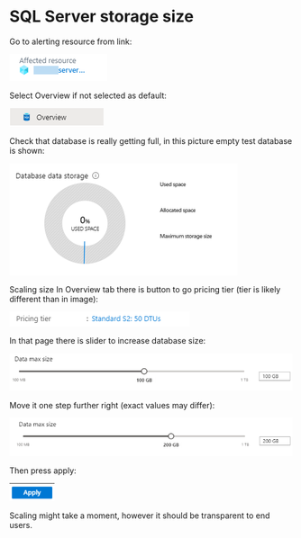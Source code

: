 # SQL Server storage size

Go to alerting resource from link:

![Affected resource link](./img/2020-04-22-11-39-41.png)

Select Overview if not selected as default:

![Overview](./img/2020-04-24-07-58-22.png)

Check that database is really getting full, in this picture empty test database is shown:

![Db usage](./img/2020-04-24-07-58-46.png)

Scaling size
In Overview tab there is button to go pricing tier (tier is likely different than in image):

![Pricing tier](./img/2020-04-24-07-58-59.png)

In that page there is slider to increase database size:

![SliderA](./img/2020-04-24-08-01-16.png)

Move it one step further right (exact values may differ):

![SliderB](./img/2020-04-24-08-01-47.png)

Then press apply:

![Apply](./img/2020-04-24-08-02-03.png)

Scaling might take a moment, however it should be transparent to end users.